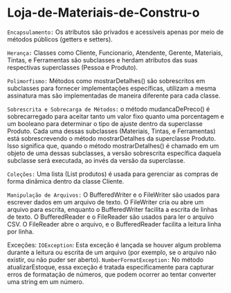 # Loja-de-Materiais-de-Constru-o

`Encapsulamento:` Os atributos são privados e acessíveis apenas por meio de métodos públicos (getters e setters).

`Herança:` Classes como Cliente, Funcionario, Atendente, Gerente, Materiais, Tintas, e Ferramentas são subclasses e herdam atributos das suas respectivas superclasses (Pessoa e Produto).

`Polimorfismo:` Métodos como mostrarDetalhes() são sobrescritos em subclasses para fornecer implementações específicas,  utilizam a mesma assinatura mas são implementadas de maneira diferente para cada classe.

`Sobrescrita e Sobrecarga de Métodos:` o método mudancaDePreco() é sobrecarregado para aceitar tanto um valor fixo quanto uma porcentagem e um booleano para determinar o tipo de ajuste dentro da superclasse Produto. Cada uma dessas subclasses (Materiais, Tintas, e Ferramentas) está sobrescrevendo o método mostrarDetalhes da superclasse Produto. Isso significa que, quando o método mostrarDetalhes() é chamado em um objeto de uma dessas subclasses, a versão sobrescrita específica daquela subclasse será executada, ao invés da versão da superclasse.

`Coleções:` Uma lista (List<Produto> produtos) é usada para gerenciar as compras de forma dinâmica dentro da classe Cliente. 

`Manipulação de Arquivos:` O BufferedWriter e o FileWriter são usados para escrever dados em um arquivo de texto. O FileWriter cria ou abre um arquivo para escrita, enquanto o BufferedWriter facilita a escrita de linhas de texto. O BufferedReader e o FileReader são usados para ler o arquivo CSV. O FileReader abre o arquivo, e o BufferedReader facilita a leitura linha por linha.

Exceções: `IOException`: Esta exceção é lançada se houver algum problema durante a leitura ou escrita de um arquivo (por exemplo, se o arquivo não existir, ou não puder ser aberto). `NumberFormatException:` No método atualizarEstoque, essa exceção é tratada especificamente para capturar erros de formatação de números, que podem ocorrer ao tentar converter uma string em um número.
